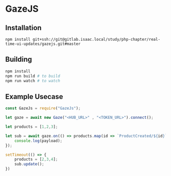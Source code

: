 # GazeJS

## Installation

```
npm install git+ssh://git@gitlab.isaac.local/study/php-chapter/real-time-ui-updates/gazejs.git#master
```

## Building

```bash
npm install
npm run build # to build
npm run watch # to watch
```

## Example Usecase

```js
const GazeJs = require("GazeJs");

let gaze = await new Gaze("<HUB_URL>" , "<TOKEN_URL>").connect();

let products = [1,2,3];

let sub = await gaze.on(() => products.map(id => `ProductCreated/${id}`), payload => {
    console.log(payload);
});

setTimeout(() => {
    products = [2,3,4];
    sub.update();
})

```